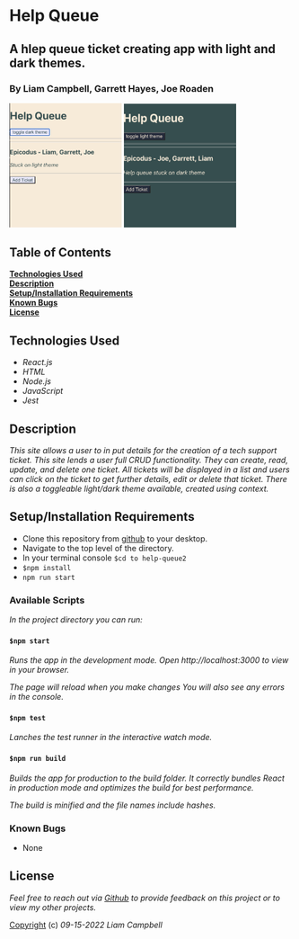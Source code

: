 # Help Queue

## A hlep queue ticket creating app with light and dark themes.

### By Liam Campbell, Garrett Hayes, Joe Roaden

<div>

<img src='lighttheme.png' alt='A help queue screenshot in light theme' width='200px'> <img src='darktheme.png' alt='A help queue screenshot in dark theme.' width='200px' height='220px'>

</div>

## Table of Contents

**[Technologies Used](#technologies-used)  
[Description](#description)  
[Setup/Installation Requirements](#setup-and-installation-requirements)  
[Known Bugs](#known-bugs)  
[License](#license)**

## Technologies Used

* _React.js_
* _HTML_
* _Node.js_
* _JavaScript_
* _Jest_

## Description 

_This site allows a user to in put details for the creation of a tech support ticket. This site lends a user full CRUD functionality. They can create, read, update, and delete one ticket. All tickets will be displayed in a list and users can click on the ticket to get further details, edit or delete that ticket. There is also a toggleable light/dark theme available, created using context._


## Setup/Installation Requirements

* Clone this repository from [github](https://github.com/lcmpbll/help-queue2) to your desktop.
* Navigate to the top level of the directory.
* In your terminal console `$cd to help-queue2`
* ```$npm install```
* ```npm run start```

### Available Scripts
_In the project directory you can run:_

#### ```$npm start```
_Runs the app in the development mode._
_Open http://localhost:3000 to view in your browser._

_The page will reload when you make changes_
_You will also see any errors in the console._

#### ```$npm test```

_Lanches the test runner in the interactive watch mode._

#### ```$npm run build```

_Builds the app for production to the build folder._
_It correctly bundles React in production mode and optimizes the build for best performance._

_The build is minified and the file names include hashes._

### Known Bugs

* None

## License

_Feel free to reach out via [Github](github.com.lcmpbll) to provide feedback on this project or to view my other projects._

[Copyright](LICENSE) (c) _09-15-2022_ _Liam Campbell_